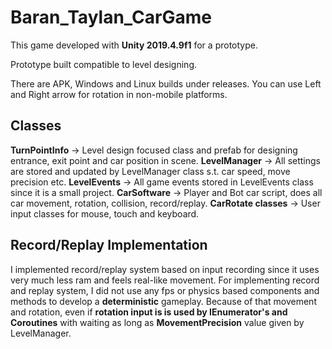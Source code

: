 # Baran_Taylan_CarGame

This game developed with **Unity 2019.4.9f1** for a prototype. 

Prototype built compatible to level designing.

There are APK, Windows and Linux builds under releases. 
You can use Left and Right arrow for rotation in non-mobile platforms. 

## Classes
**TurnPointInfo** -> Level design focused class and prefab for designing entrance, exit point and car position in scene.
**LevelManager** -> All settings are stored and updated by LevelManager class s.t. car speed, move precision etc.
**LevelEvents** -> All game events stored in LevelEvents class since it is a small project.
**CarSoftware** -> Player and Bot car script, does all car movement, rotation, collision, record/replay.
**CarRotate classes** -> User input classes for mouse, touch and keyboard.

## Record/Replay Implementation
I implemented record/replay system based on input recording since it uses very much less ram and feels real-like movement.
For implementing record and replay system, I did not use any fps or physics based components and methods to develop a **deterministic** gameplay.
Because of that movement and rotation, even if **rotation input is is used by IEnumerator's and Coroutines** with waiting as long as **MovementPrecision** value given by LevelManager.
